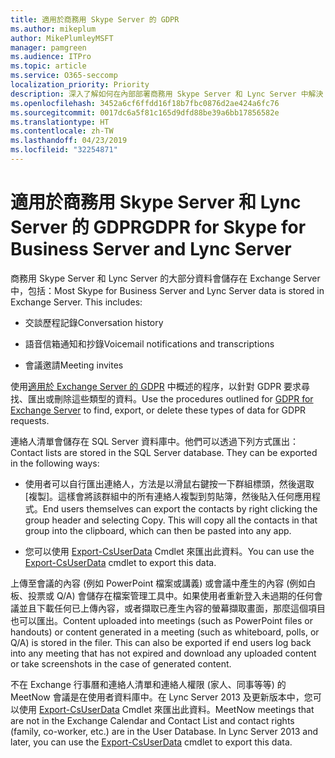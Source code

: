 ```yaml
---
title: 適用於商務用 Skype Server 的 GDPR
ms.author: mikeplum
author: MikePlumleyMSFT
manager: pamgreen
ms.audience: ITPro
ms.topic: article
ms.service: O365-seccomp
localization_priority: Priority
description: 深入了解如何在內部部署商務用 Skype Server 和 Lync Server 中解決 GDPR 需求。
ms.openlocfilehash: 3452a6cf6ffdd16f18b7fbc0876d2ae424a6fc76
ms.sourcegitcommit: 0017dc6a5f81c165d9dfd88be39a6bb17856582e
ms.translationtype: HT
ms.contentlocale: zh-TW
ms.lasthandoff: 04/23/2019
ms.locfileid: "32254871"
---
```

# <a name="gdpr-for-skype-for-business-server-and-lync-server"></a><span data-ttu-id="4e687-103">適用於商務用 Skype Server 和 Lync Server 的 GDPR</span><span class="sxs-lookup"><span data-stu-id="4e687-103">GDPR for Skype for Business Server and Lync Server</span></span>

<span data-ttu-id="4e687-p101">商務用 Skype Server 和 Lync Server 的大部分資料會儲存在 Exchange Server 中，包括：</span><span class="sxs-lookup"><span data-stu-id="4e687-p101">Most Skype for Business Server and Lync Server data is stored in Exchange Server. This includes:</span></span>

-   <span data-ttu-id="4e687-106">交談歷程記錄</span><span class="sxs-lookup"><span data-stu-id="4e687-106">Conversation history</span></span>

-   <span data-ttu-id="4e687-107">語音信箱通知和抄錄</span><span class="sxs-lookup"><span data-stu-id="4e687-107">Voicemail notifications and transcriptions</span></span>

-   <span data-ttu-id="4e687-108">會議邀請</span><span class="sxs-lookup"><span data-stu-id="4e687-108">Meeting invites</span></span>

<span data-ttu-id="4e687-109">使用[適用於 Exchange Server 的 GDPR](gdpr-for-exchange-server.md) 中概述的程序，以針對 GDPR 要求尋找、匯出或刪除這些類型的資料。</span><span class="sxs-lookup"><span data-stu-id="4e687-109">Use the procedures outlined for [GDPR for Exchange Server](gdpr-for-exchange-server.md) to find, export, or delete these types of data for GDPR requests.</span></span>

<span data-ttu-id="4e687-p102">連絡人清單會儲存在 SQL Server 資料庫中。他們可以透過下列方式匯出：</span><span class="sxs-lookup"><span data-stu-id="4e687-p102">Contact lists are stored in the SQL Server database. They can be exported in the following ways:</span></span>

-   <span data-ttu-id="4e687-p103">使用者可以自行匯出連絡人，方法是以滑鼠右鍵按一下群組標頭，然後選取 [複製]。這樣會將該群組中的所有連絡人複製到剪貼簿，然後貼入任何應用程式。</span><span class="sxs-lookup"><span data-stu-id="4e687-p103">End users themselves can export the contacts by right clicking the group header and selecting Copy. This will copy all the contacts in that group into the clipboard, which can then be pasted into any app.</span></span>

-   <span data-ttu-id="4e687-114">您可以使用 [Export-CsUserData](https://docs.microsoft.com/zh-TW/powershell/module/skype/export-csuserdata) Cmdlet 來匯出此資料。</span><span class="sxs-lookup"><span data-stu-id="4e687-114">You can use the [Export-CsUserData](https://docs.microsoft.com/zh-TW/powershell/module/skype/export-csuserdata) cmdlet to export this data.</span></span>

<span data-ttu-id="4e687-p104">上傳至會議的內容 (例如 PowerPoint 檔案或講義) 或會議中產生的內容 (例如白板、投票或 Q/A) 會儲存在檔案管理工具中。如果使用者重新登入未過期的任何會議並且下載任何已上傳內容，或者擷取已產生內容的螢幕擷取畫面，那麼這個項目也可以匯出。</span><span class="sxs-lookup"><span data-stu-id="4e687-p104">Content uploaded into meetings (such as PowerPoint files or handouts) or content generated in a meeting (such as whiteboard, polls, or Q/A) is stored in the filer. This can also be exported if end users log back into any meeting that has not expired and download any uploaded content or take screenshots in the case of generated content.</span></span>

<span data-ttu-id="4e687-p105">不在 Exchange 行事曆和連絡人清單和連絡人權限 (家人、同事等等) 的 MeetNow 會議是在使用者資料庫中。在 Lync Server 2013 及更新版本中，您可以使用 [Export-CsUserData](https://docs.microsoft.com/zh-TW/powershell/module/skype/export-csuserdata) Cmdlet 來匯出此資料。</span><span class="sxs-lookup"><span data-stu-id="4e687-p105">MeetNow meetings that are not in the Exchange Calendar and Contact List and contact rights (family, co-worker, etc.) are in the User Database. In Lync Server 2013 and later, you can use the [Export-CsUserData](https://docs.microsoft.com/zh-TW/powershell/module/skype/export-csuserdata) cmdlet to export this data.</span></span>
